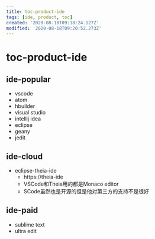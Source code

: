 ```yaml
---
title: toc-product-ide
tags: [ide, product, toc]
created: '2020-08-18T09:18:24.127Z'
modified: '2020-08-18T09:20:52.273Z'
---
```


# toc-product-ide

## ide-popular

- vscode
- atom
- hbuilder
- visual studio
- intellij idea
- eclipse
- geany
- jedit

## ide-cloud

- eclipse-theia-ide
  - https://theia-ide
  - VSCode和Theia用的都是Monaco editor
  - SCode虽然也是开源的但是他对第三方的支持不是很好

## ide-paid

- sublime text
- ultra edit
